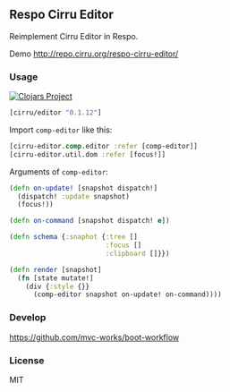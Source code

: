 
Respo Cirru Editor
----

Reimplement Cirru Editor in Respo.

Demo http://repo.cirru.org/respo-cirru-editor/

### Usage

[![Clojars Project](https://img.shields.io/clojars/v/cirru/editor.svg)](https://clojars.org/cirru/editor)

```clojure
[cirru/editor "0.1.12"]
```

Import `comp-editor` like this:

```clojure
[cirru-editor.comp.editor :refer [comp-editor]]
[cirru-editor.util.dom :refer [focus!]]
```

Arguments of `comp-editor`:

```clojure
(defn on-update! [snapshot dispatch!]
  (dispatch! :update snapshot)
  (focus!))

(defn on-command [snapshot dispatch! e])

(defn schema {:snaphot {:tree []
                        :focus []
                        :clipboard []}})

(defn render [snapshot]
  (fn [state mutate!]
    (div {:style {}}
      (comp-editor snapshot on-update! on-command))))
```

### Develop

https://github.com/mvc-works/boot-workflow

### License

MIT
